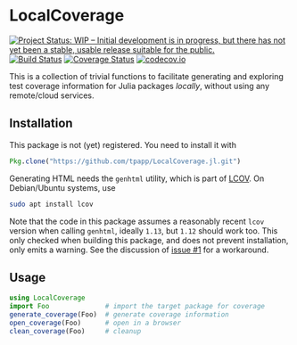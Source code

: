 # LocalCoverage

[![Project Status: WIP – Initial development is in progress, but there has not yet been a stable, usable release suitable for the public.](http://www.repostatus.org/badges/latest/wip.svg)](http://www.repostatus.org/#wip)
[![Build Status](https://travis-ci.org/tpapp/LocalCoverage.jl.svg?branch=master)](https://travis-ci.org/tpapp/LocalCoverage.jl)
[![Coverage Status](https://coveralls.io/repos/tpapp/LocalCoverage.jl/badge.svg?branch=master&service=github)](https://coveralls.io/github/tpapp/LocalCoverage.jl?branch=master)
[![codecov.io](http://codecov.io/github/tpapp/LocalCoverage.jl/coverage.svg?branch=master)](http://codecov.io/github/tpapp/LocalCoverage.jl?branch=master)

This is a collection of trivial functions to facilitate generating and exploring test coverage information for Julia packages *locally*, without using any remote/cloud services.

## Installation

This package is not (yet) registered. You need to install it with

```julia
Pkg.clone("https://github.com/tpapp/LocalCoverage.jl.git")
```

Generating HTML needs the `genhtml` utility, which is part of [LCOV](http://ltp.sourceforge.net/coverage/lcov.php). On Debian/Ubuntu systems, use

```sh
sudo apt install lcov
```

Note that the code in this package assumes a reasonably recent `lcov` version when calling `genhtml`, ideally `1.13`, but `1.12` should work too. This only checked when building this package, and does not prevent installation, only emits a warning. See the discussion of [issue #1](https://github.com/tpapp/LocalCoverage.jl/issues/1) for a workaround.

## Usage

```julia
using LocalCoverage
import Foo              # import the target package for coverage
generate_coverage(Foo)  # generate coverage information
open_coverage(Foo)      # open in a browser
clean_coverage(Foo)     # cleanup
```
